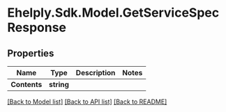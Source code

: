 # Ehelply.Sdk.Model.GetServiceSpecResponse

## Properties

Name | Type | Description | Notes
------------ | ------------- | ------------- | -------------
**Contents** | **string** |  | 

[[Back to Model list]](../README.md#documentation-for-models) [[Back to API list]](../README.md#documentation-for-api-endpoints) [[Back to README]](../README.md)

